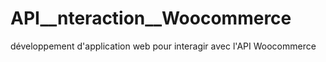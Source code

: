 # API__nteraction__Woocommerce
développement d'application web pour interagir avec l'API Woocommerce
